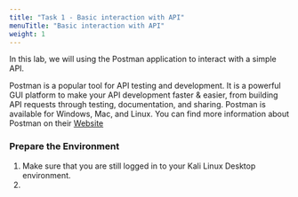 ```yaml
---
title: "Task 1 - Basic interaction with API"
menuTitle: "Basic interaction with API"
weight: 1
---
```

In this lab, we will using the Postman application to interact with a simple API. 

Postman is a popular tool for API testing and development.  It is a powerful GUI platform to make your API development faster & easier, from building API requests through testing, documentation, and sharing. Postman is available for Windows, Mac, and Linux. You can find more information about Postman on their [Website](https://www.postman.com/)

### Prepare the Environment
1. Make sure that you are still logged in to your Kali Linux Desktop environment.
2. 
